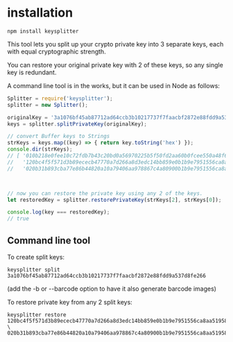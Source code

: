 
# installation

```
npm install keysplitter
```


This tool lets you split up your crypto private key into 3 separate keys, each with
equal cryptographic strength.

You can restore your original private key with 2 of these keys, so any single key is
redundant.

A command line tool is in the works, but it can be used in Node as follows:

```javascript
Splitter = require('keysplitter');
splitter = new Splitter();

originalKey = '3a1076bf45ab87712ad64ccb3b10217737f7faacbf2872e88fdd9a537d8fe266';
keys = splitter.splitPrivateKey(originalKey);

// convert Buffer keys to Strings
strKeys = keys.map((key) => { return key.toString('hex') });
console.dir(strKeys);
// [ '010b218e0fee10c72fdb7b43c20bd0a56970225b5f50fd2aa60b0fcee550a48f693467f85f0ba8e574e2d501c562f6ed',
//   '120bc4f5f571d3b89ececb47770a7d266a8d3edc14bb859e0b1b9e7951556ca8aa51958e0ba8e574e2d501c562f6ed',
//   '020b31b893cba77e86b44820a10a79406aa978867c4a80900b1b9e7951556ca8aa51958e0fcee550a48f693467f85f' ]



// now you can restore the private key using any 2 of the keys.
let restoredKey = splitter.restorePrivateKey(strKeys[2], strKeys[0]);  // (or just pass in the 'keys' Buffer objects)

console.log(key === restoredKey);
// true

```

## Command line tool

To create split keys:

```
keysplitter split 3a1076bf45ab87712ad64ccb3b10217737f7faacbf2872e88fdd9a537d8fe266
```

(add the -b or --barcode option to have it also generate barcode images)

To restore private key from any 2 split keys:

```
keysplitter restore 120bc4f5f571d3b89ececb47770a7d266a8d3edc14bb859e0b1b9e7951556ca8aa51958e0ba8e574e2d501c562f6ed \
020b31b893cba77e86b44820a10a79406aa978867c4a80900b1b9e7951556ca8aa51958e0fcee550a48f693467f85f
```
